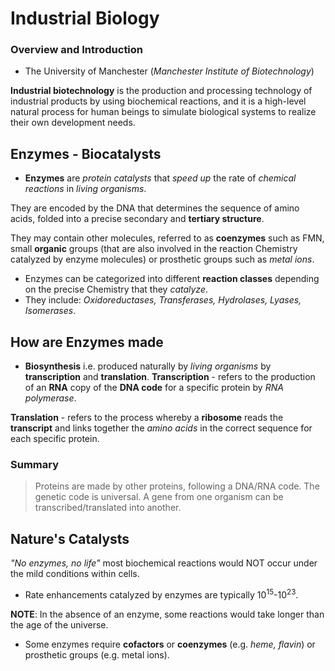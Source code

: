 
# Industrial Biology
### Overview and Introduction

* The University of Manchester (_Manchester Institute of Biotechnology_)

**Industrial biotechnology** is the production and processing technology of industrial products by using biochemical reactions, and it is a high-level natural process for human beings to simulate biological systems to realize their own development needs.

## Enzymes - Biocatalysts
* **Enzymes** are _protein catalysts_ that _speed up_ the rate of _chemical reactions_ in _living organisms_.

They are encoded by the DNA that determines the sequence of amino acids, folded into a precise secondary and **tertiary structure**.

They may contain other molecules, referred to as **coenzymes** such as FMN, small **organic** groups (that are also involved in the reaction Chemistry catalyzed by enzyme molecules) or prosthetic groups such as _metal ions_.

* Enzymes can be categorized into different **reaction classes** depending on the precise Chemistry that they *catalyze*.
* They include: *Oxidoreductases, Transferases, Hydrolases, Lyases, Isomerases*.

## How are Enzymes made
* **Biosynthesis** i.e. produced naturally by *living organisms* by **transcription** and **translation**.
**Transcription** - refers to the production of an **RNA** copy of the **DNA code** for a specific protein by *RNA polymerase*.

**Translation** - refers to the process whereby a **ribosome** reads the **transcript** and links together the *amino acids* in the correct sequence for each specific protein.

### Summary
> Proteins are made by other proteins, following a DNA/RNA code.
> The genetic code is universal.
> A gene from one organism can be transcribed/translated into another.

## Nature's Catalysts
*"No enzymes, no life"* most biochemical reactions would NOT occur under the mild conditions within cells.

* Rate enhancements catalyzed by enzymes are typically 10<sup>15</sup>-10<sup>23</sup>.

**NOTE**: In the absence of an enzyme, some reactions would take longer than the age of the universe.

* Some enzymes require **cofactors** or **coenzymes** (e.g. *heme, flavin*) or prosthetic groups (e.g. metal ions).
